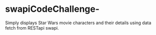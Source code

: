# swapiCodeChallenge-

Simply displays Star Wars movie characters and their details using data fetch from RESTapi swapi.
